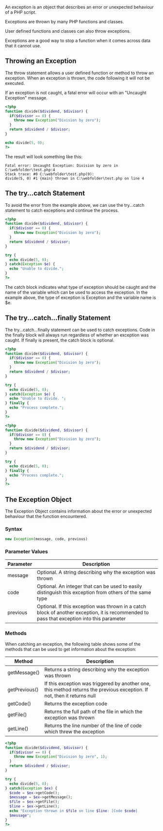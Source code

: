 An exception is an object that describes an error or unexpected behaviour of a PHP script.

Exceptions are thrown by many PHP functions and classes.

User defined functions and classes can also throw exceptions.

Exceptions are a good way to stop a function when it comes across data that it cannot use.

## Throwing an Exception
The throw statement allows a user defined function or method to throw an exception. When an exception is thrown, the code following it will not be executed.

If an exception is not caught, a fatal error will occur with an "Uncaught Exception" message.

```php
<?php
function divide($dividend, $divisor) {
  if($divisor == 0) {
    throw new Exception("Division by zero");
  }
  return $dividend / $divisor;
}

echo divide(5, 0);
?>
```

The result will look something like this:

```
Fatal error: Uncaught Exception: Division by zero in C:\webfolder\test.php:4
Stack trace: #0 C:\webfolder\test.php(9):
divide(5, 0) #1 {main} thrown in C:\webfolder\test.php on line 4
```

## The try...catch Statement
To avoid the error from the example above, we can use the try...catch statement to catch exceptions and continue the process.

```php
<?php
function divide($dividend, $divisor) {
  if($divisor == 0) {
    throw new Exception("Division by zero");
  }
  return $dividend / $divisor;
}

try {
  echo divide(5, 0);
} catch(Exception $e) {
  echo "Unable to divide.";
}
?>
```

The catch block indicates what type of exception should be caught and the name of the variable which can be used to access the exception. In the example above, the type of exception is Exception and the variable name is $e.

## The try...catch...finally Statement
The try...catch...finally statement can be used to catch exceptions. Code in the finally block will always run regardless of whether an exception was caught. If finally is present, the catch block is optional.

```php
<?php
function divide($dividend, $divisor) {
  if($divisor == 0) {
    throw new Exception("Division by zero");
  }
  return $dividend / $divisor;
}

try {
  echo divide(5, 0);
} catch(Exception $e) {
  echo "Unable to divide. ";
} finally {
  echo "Process complete.";
}
?>
```

``` php
<?php
function divide($dividend, $divisor) {
  if($divisor == 0) {
    throw new Exception("Division by zero");
  }
  return $dividend / $divisor;
}

try {
  echo divide(5, 0);
} finally {
  echo "Process complete.";
}
?>
```

## The Exception Object
The Exception Object contains information about the error or unexpected behaviour that the function encountered.

### Syntax
```php	
new Exception(message, code, previous)
```
### Parameter Values

|Parameter	|Description|
|------------|-----------|
|message	|Optional. A string describing why the exception was thrown|
|code	|Optional. An integer that can be used to easily distinguish this exception from others of the same type|
|previous	|Optional. If this exception was thrown in a catch block of another exception, it is recommended to pass that exception into this parameter|

### Methods
When catching an exception, the following table shows some of the methods that can be used to get information about the exception:

|Method	|Description|
|------------|-----------|
|getMessage()	|Returns a string describing why the exception was thrown|
|getPrevious()	|If this exception was triggered by another one, this method returns the previous exception. If not, then it returns null|
|getCode()	|Returns the exception code|
|getFile()	|Returns the full path of the file in which the exception was thrown|
|getLine()	|Returns the line number of the line of code which threw the exception|

``` php
<?php
function divide($dividend, $divisor) {
  if($divisor == 0) {
    throw new Exception("Division by zero", 1);
  }
  return $dividend / $divisor;
}

try {
  echo divide(5, 0);
} catch(Exception $ex) {
  $code = $ex->getCode();
  $message = $ex->getMessage();
  $file = $ex->getFile();
  $line = $ex->getLine();
  echo "Exception thrown in $file on line $line: [Code $code]
  $message";
}
?>
```